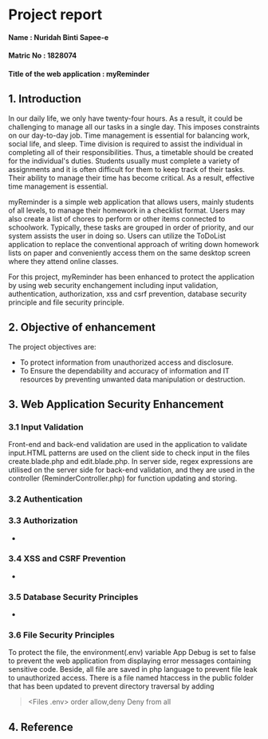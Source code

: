 # Project report

#### Name : Nuridah Binti Sapee-e
#### Matric No : 1828074
#### Title of the web application : myReminder

## 1. Introduction
In our daily life, we only have twenty-four hours. As a result, it could be challenging to manage all our tasks in a single day. This imposes constraints on our day-to-day job. Time management is essential for balancing work, social life, and sleep. Time division is required to assist the individual in completing all of their responsibilities. Thus, a timetable should be created for the individual's duties. Students usually must complete a variety of assignments and it is often difficult for them to keep track of their tasks. Their ability to manage their time has become critical. As a result, effective time management is essential.

myReminder is a simple web application that allows users, mainly students of all levels, to manage their homework in a checklist format. Users may also create a list of chores to perform or other items connected to schoolwork. Typically, these tasks are grouped in order of priority, and our system assists the user in doing so. Users can utilize the ToDoList application to replace the conventional approach of writing down homework lists on paper and conveniently access them on the same desktop screen where they attend online classes.

For this project, myReminder has been enhanced to protect the application by using web security enchangement including input validation, authentication, authorization, xss and csrf prevention, database security principle and file security principle.

## 2. Objective of enhancement
The project objectives are:
- To protect information from unauthorized access and disclosure.
- To Ensure the dependability and accuracy of information and IT resources by preventing unwanted data manipulation or destruction. 


## 3. Web Application Security Enhancement
   ### 3.1 Input Validation
Front-end and back-end validation are used in the application to validate input.HTML patterns are used on the client side to check input in the files create.blade.php and edit.blade.php. In server side, regex expressions are utilised on the server side for back-end validation, and they are used in the controller (ReminderController.php) for function updating and storing.
   
   ### 3.2 Authentication
 
   ### 3.3 Authorization
   -
   ### 3.4 XSS and CSRF Prevention
   -
   ### 3.5 Database Security Principles
   -
   ### 3.6 File Security Principles
To protect the file, the environment(.env) variable App Debug is set to false to prevent the web application from displaying error messages containing sensitive code. Beside, all file are saved in php language to prevent file leak to unauthorized access. There is a file named htaccess in the public folder that has been updated to prevent directory traversal by adding
> <Files .env>
        order allow,deny
        Deny from all
    </Files>

## 4. Reference

